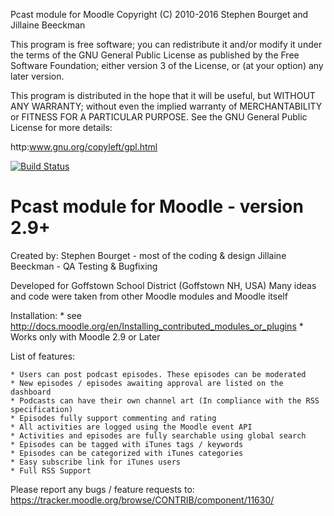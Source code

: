 Pcast module for Moodle
Copyright (C) 2010-2016  Stephen Bourget and Jillaine Beeckman


This program is free software; you can redistribute it and/or modify
it under the terms of the GNU General Public License as published by
the Free Software Foundation; either version 3 of the License, or
(at your option) any later version.

This program is distributed in the hope that it will be useful,
but WITHOUT ANY WARRANTY; without even the implied warranty of
MERCHANTABILITY or FITNESS FOR A PARTICULAR PURPOSE.  See the
GNU General Public License for more details:

http:www.gnu.org/copyleft/gpl.html

[![Build Status](https://travis-ci.org/sbourget/moodle-mod_pcast.svg?branch=master)](https://travis-ci.org/sbourget/moodle-mod_pcast)

Pcast module for Moodle - version 2.9+
===============================================================================
Created by:
      Stephen Bourget - most of the coding & design
      Jillaine Beeckman - QA Testing & Bugfixing

Developed for Goffstown School District (Goffstown NH, USA)
Many ideas and code were taken from other Moodle modules and Moodle itself

Installation:
    * see http://docs.moodle.org/en/Installing_contributed_modules_or_plugins
    * Works only with Moodle 2.9 or Later

List of features:

    * Users can post podcast episodes. These episodes can be moderated
    * New episodes / episodes awaiting approval are listed on the dashboard
    * Podcasts can have their own channel art (In compliance with the RSS specification)
    * Episodes fully support commenting and rating
    * All activities are logged using the Moodle event API
    * Activities and episodes are fully searchable using global search
    * Episodes can be tagged with iTunes tags / keywords
    * Episodes can be categorized with iTunes categories
    * Easy subscribe link for iTunes users
    * Full RSS Support

Please report any bugs / feature requests to:
https://tracker.moodle.org/browse/CONTRIB/component/11630/